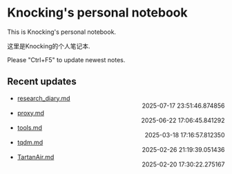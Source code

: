 
# Knocking's personal notebook

This is Knocking's personal notebook.

这里是Knocking的个人笔记本.

Please "Ctrl+F5" to update newest notes.

## Recent updates
- [research_diary.md](papers/research_diary/) <div style="text-align: right">2025-07-17 23:51:46.874856</div>
- [proxy.md](docker/proxy/) <div style="text-align: right">2025-06-22 17:06:45.841292</div>
- [tools.md](papers/tools/) <div style="text-align: right">2025-03-18 17:16:57.812350</div>
- [tqdm.md](python/tqdm/) <div style="text-align: right">2025-02-26 21:19:39.051436</div>
- [TartanAir.md](datasets/TartanAir/) <div style="text-align: right">2025-02-20 17:30:22.275167</div>

